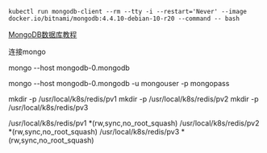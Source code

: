 ```
kubectl run mongodb-client --rm --tty -i --restart='Never' --image docker.io/bitnami/mongodb:4.4.10-debian-10-r20 --command -- bash
```

[MongoDB数据库教程](https://www.hangge.com/blog/cache/detail_3159.html)

连接mongo

mongo --host mongodb-0.mongodb

mongo --host mongodb-0.mongodb -u mongouser -p mongopass


mkdir -p /usr/local/k8s/redis/pv1
mkdir -p /usr/local/k8s/redis/pv2
mkdir -p /usr/local/k8s/redis/pv3


/usr/local/k8s/redis/pv1 *(rw,sync,no_root_squash)
/usr/local/k8s/redis/pv2 *(rw,sync,no_root_squash)
/usr/local/k8s/redis/pv3 *(rw,sync,no_root_squash)
